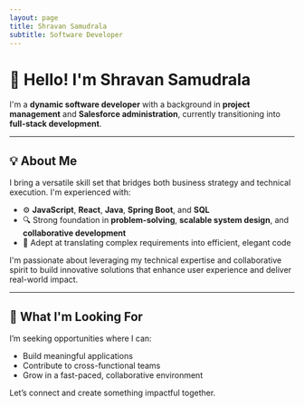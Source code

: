 ```yaml
---
layout: page
title: Shravan Samudrala
subtitle: Software Developer
---
```


# 👋 Hello! I'm Shravan Samudrala

I'm a **dynamic software developer** with a background in **project management** and **Salesforce administration**, currently transitioning into **full-stack development**.

---

## 💡 About Me

I bring a versatile skill set that bridges both business strategy and technical execution. I'm experienced with:

- ⚙️ **JavaScript**, **React**, **Java**, **Spring Boot**, and **SQL**
- 🔍 Strong foundation in **problem-solving**, **scalable system design**, and **collaborative development**
- 💼 Adept at translating complex requirements into efficient, elegant code

I'm passionate about leveraging my technical expertise and collaborative spirit to build innovative solutions that enhance user experience and deliver real-world impact.

---

## 📌 What I'm Looking For

I’m seeking opportunities where I can:

- Build meaningful applications
- Contribute to cross-functional teams
- Grow in a fast-paced, collaborative environment

Let’s connect and create something impactful together.


<!-- - I rock a great mustache
- I'm extremely loyal to my family -->

<!-- What else do you need? -->

<!-- ### My story -->

<!-- To be honest, I'm having some trouble remembering right now, so why don't you just watch [my movie](https://en.wikipedia.org/wiki/The_Princess_Bride_%28film%29) and it will answer **all** your questions. -->

